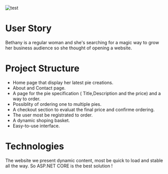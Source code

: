 ![test](https://user-images.githubusercontent.com/24621701/34456505-1ab3f93c-ed98-11e7-8c60-78f6017cc4a4.png)


# User Story
Bethany is a regular woman and she's searching for a magic way to grow her business audience so she thought of opening a website.

# Project Structure
* Home page that display her latest pie creations.
* About and Contact page.
* A page for the pie specification ( Title,Description and the price) and a way to order.
* Possiblity of ordering one to multiple pies.
* A checkout section to evaluat the final price and confirme ordering.
* The user most be registrated to order.
* A dynamic shoping basket.
* Easy-to-use interface.

# Technologies
The website we present dynamic content, most be quick to load and stable all the way.
So ASP.NET CORE is the best solution !
